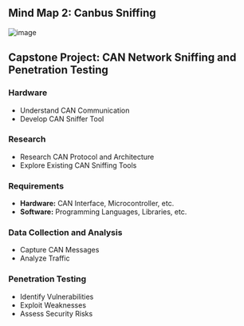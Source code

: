 ## Mind Map 2: Canbus Sniffing

![image](https://github.com/T20A026/Capstone/assets/70958837/01733aac-ea47-440d-a973-c5d1ce449c90)

## Capstone Project: CAN Network Sniffing and Penetration Testing

### Hardware
- Understand CAN Communication
- Develop CAN Sniffer Tool

### Research
- Research CAN Protocol and Architecture
- Explore Existing CAN Sniffing Tools

### Requirements
- **Hardware:** CAN Interface, Microcontroller, etc.
- **Software:** Programming Languages, Libraries, etc.

### Data Collection and Analysis
- Capture CAN Messages
- Analyze Traffic

### Penetration Testing
- Identify Vulnerabilities
- Exploit Weaknesses
- Assess Security Risks
